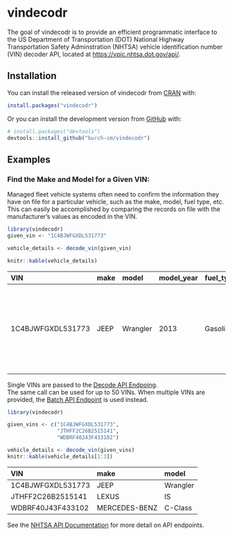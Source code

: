 
<!-- README.md is generated from README.Rmd. Please edit that file -->

# vindecodr

<!-- badges: start -->

<!-- badges: end -->

The goal of vindecodr is to provide an efficient programmatic interface
to the US Department of Transportation (DOT) National Highway
Transportation Safety Adminstration (NHTSA) vehicle identification
number (VIN) decoder API, located at <https://vpic.nhtsa.dot.gov/api/>.

## Installation

You can install the released version of vindecodr from
[CRAN](https://CRAN.R-project.org) with:

``` r
install.packages("vindecodr")
```

Or you can install the development version from
[GitHub](https://github.com/burch-cm/vindecodr) with:

``` r
# install.packages("devtools")
devtools::install_github("burch-cm/vindecodr")
```

## Examples

### Find the Make and Model for a Given VIN:

Managed fleet vehicle systems often need to confirm the information they
have on file for a particular vehicle, such as the make, model, fuel
type, etc. This can easily be accomplished by comparing the records on
file with the manufacturer’s values as encoded in the VIN.

``` r
library(vindecodr)
given_vin <- "1C4BJWFGXDL531773"

vehicle_details <- decode_vin(given_vin)

knitr::kable(vehicle_details)
```

| VIN               | make | model    | model\_year | fuel\_type | GVWR                                          |
| :---------------- | :--- | :------- | :---------- | :--------- | :-------------------------------------------- |
| 1C4BJWFGXDL531773 | JEEP | Wrangler | 2013        | Gasoline   | Class 1D: 5,001 - 6,000 lb (2,268 - 2,722 kg) |

Single VINs are passed to the [Decode API
Endpoing](https://vpic.nhtsa.dot.gov/api/vehicles/DecodeVINValues/).  
The same call can be used for up to 50 VINs. When multiple VINs are
provided, the [Batch API
Endpoint](https://vpic.nhtsa.dot.gov/api/vehicles/DecodeVINBatchValues/)
is used instead.

``` r
library(vindecodr)

given_vins <- c("1C4BJWFGXDL531773",
                "JTHFF2C26B2515141",
                "WDBRF40J43F433102")

vehicle_details <- decode_vin(given_vins)
knitr::kable(vehicle_details[1:3])
```

| VIN               | make          | model    |
| :---------------- | :------------ | :------- |
| 1C4BJWFGXDL531773 | JEEP          | Wrangler |
| JTHFF2C26B2515141 | LEXUS         | IS       |
| WDBRF40J43F433102 | MERCEDES-BENZ | C-Class  |

See the [NHTSA API Documentation](https://vpic.nhtsa.dot.gov/api) for
more detail on API endpoints.
